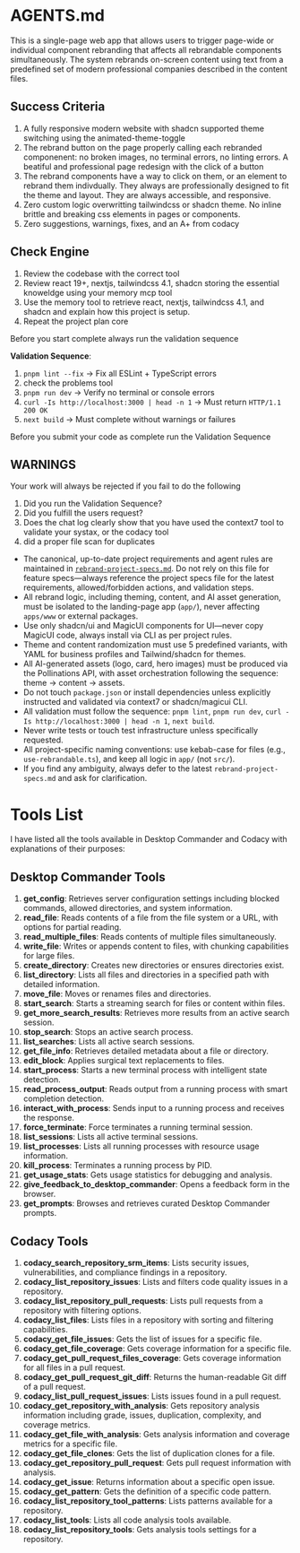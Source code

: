 # AGENTS.md

This is a single-page web app that allows users to trigger page-wide or individual component rebranding that affects all rebrandable components simultaneously. The system rebrands on-screen content using text from a predefined set of modern professional companies described in the content files.

## Success Criteria
1. A fully responsive modern website with shadcn supported theme switching using the animated-theme-toggle
2. The rebrand button on the page properly calling each rebranded componenent: no broken images, no terminal errors, no linting errors. A beatiful and professional page redesign with the click of a button
3. The rebrand components have a way to click on them, or an element to rebrand them indivdually. They always are professionally designed to fit the theme and layout. They are always accessible, and responsive.
4. Zero custom logic overwritting tailwindcss or shadcn theme. No inline brittle and breaking css elements in pages or components.
5. Zero suggestions, warnings, fixes, and an A+ from codacy

## Check Engine
1. Review the codebase with the correct tool
2. Review react 19+, nextjs, tailwindcss 4.1, shadcn storing the essential knoweldge using your memory mcp tool
3. Use the memory tool to retrieve react, nextjs, tailwindcss 4.1, and shadcn and explain how this project is setup.
4. Repeat the project plan core 

Before you start complete always run the validation sequence

**Validation Sequence**:  
1. `pnpm lint --fix` → Fix all ESLint + TypeScript errors  
2. check the problems tool
3. `pnpm run dev` → Verify no terminal or console errors  
4. `curl -Is http://localhost:3000 | head -n 1` → Must return `HTTP/1.1 200 OK`  
5. `next build` → Must complete without warnings or failures

Before you submit your code as complete run the Validation Sequence  

## WARNINGS

Your work will always be rejected if you fail to do the following

1. Did you run the Validation Sequence?
2. Did you fulfill the users request?
3. Does the chat log clearly show that you have used the context7 tool to validate your systax, or the codacy tool
4. did a proper file scan for duplicates

- The canonical, up-to-date project requirements and agent rules are maintained in [`rebrand-project-specs.md`](rebrand-project-specs.md:1). Do not rely on this file for feature specs—always reference the project specs file for the latest requirements, allowed/forbidden actions, and validation steps.
- All rebrand logic, including theming, content, and AI asset generation, must be isolated to the landing-page app (`app/`), never affecting `apps/www` or external packages.
- Use only shadcn/ui and MagicUI components for UI—never copy MagicUI code, always install via CLI as per project rules.
- Theme and content randomization must use 5 predefined variants, with YAML for business profiles and Tailwind/shadcn for themes.
- All AI-generated assets (logo, card, hero images) must be produced via the Pollinations API, with asset orchestration following the sequence: theme → content → assets.
- Do not touch `package.json` or install dependencies unless explicitly instructed and validated via context7 or shadcn/magicui CLI.
- All validation must follow the sequence: `pnpm lint`, `pnpm run dev`, `curl -Is http://localhost:3000 | head -n 1`, `next build`.
- Never write tests or touch test infrastructure unless specifically requested.
- All project-specific naming conventions: use kebab-case for files (e.g., `use-rebrandable.ts`), and keep all logic in `app/` (not `src/`).
- If you find any ambiguity, always defer to the latest `rebrand-project-specs.md` and ask for clarification.

# Tools List

I have listed all the tools available in Desktop Commander and Codacy with explanations of their purposes:

## Desktop Commander Tools

1. **get_config**: Retrieves server configuration settings including blocked commands, allowed directories, and system information.
2. **read_file**: Reads contents of a file from the file system or a URL, with options for partial reading.
3. **read_multiple_files**: Reads contents of multiple files simultaneously.
4. **write_file**: Writes or appends content to files, with chunking capabilities for large files.
5. **create_directory**: Creates new directories or ensures directories exist.
6. **list_directory**: Lists all files and directories in a specified path with detailed information.
7. **move_file**: Moves or renames files and directories.
8. **start_search**: Starts a streaming search for files or content within files.
9. **get_more_search_results**: Retrieves more results from an active search session.
10. **stop_search**: Stops an active search process.
11. **list_searches**: Lists all active search sessions.
12. **get_file_info**: Retrieves detailed metadata about a file or directory.
13. **edit_block**: Applies surgical text replacements to files.
14. **start_process**: Starts a new terminal process with intelligent state detection.
15. **read_process_output**: Reads output from a running process with smart completion detection.
16. **interact_with_process**: Sends input to a running process and receives the response.
17. **force_terminate**: Force terminates a running terminal session.
18. **list_sessions**: Lists all active terminal sessions.
19. **list_processes**: Lists all running processes with resource usage information.
20. **kill_process**: Terminates a running process by PID.
21. **get_usage_stats**: Gets usage statistics for debugging and analysis.
22. **give_feedback_to_desktop_commander**: Opens a feedback form in the browser.
23. **get_prompts**: Browses and retrieves curated Desktop Commander prompts.

## Codacy Tools

1. **codacy_search_repository_srm_items**: Lists security issues, vulnerabilities, and compliance findings in a repository.
2. **codacy_list_repository_issues**: Lists and filters code quality issues in a repository.
3. **codacy_list_repository_pull_requests**: Lists pull requests from a repository with filtering options.
4. **codacy_list_files**: Lists files in a repository with sorting and filtering capabilities.
5. **codacy_get_file_issues**: Gets the list of issues for a specific file.
6. **codacy_get_file_coverage**: Gets coverage information for a specific file.
7. **codacy_get_pull_request_files_coverage**: Gets coverage information for all files in a pull request.
8. **codacy_get_pull_request_git_diff**: Returns the human-readable Git diff of a pull request.
9. **codacy_list_pull_request_issues**: Lists issues found in a pull request.
10. **codacy_get_repository_with_analysis**: Gets repository analysis information including grade, issues, duplication, complexity, and coverage metrics.
11. **codacy_get_file_with_analysis**: Gets analysis information and coverage metrics for a specific file.
12. **codacy_get_file_clones**: Gets the list of duplication clones for a file.
13. **codacy_get_repository_pull_request**: Gets pull request information with analysis.
14. **codacy_get_issue**: Returns information about a specific open issue.
15. **codacy_get_pattern**: Gets the definition of a specific code pattern.
16. **codacy_list_repository_tool_patterns**: Lists patterns available for a repository.
17. **codacy_list_tools**: Lists all code analysis tools available.
18. **codacy_list_repository_tools**: Gets analysis tools settings for a repository.
